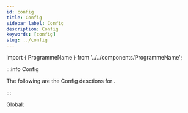 ```yaml
---
id: config 
title: Config
sidebar_label: Config
description: Config
keywords: [config]
slug: ../config
---
```


import { ProgrammeName } from '../../components/ProgrammeName';


:::info <ProgrammeName/> Config

The following are the Config desctions for <ProgrammeName/>.

:::

Global:

